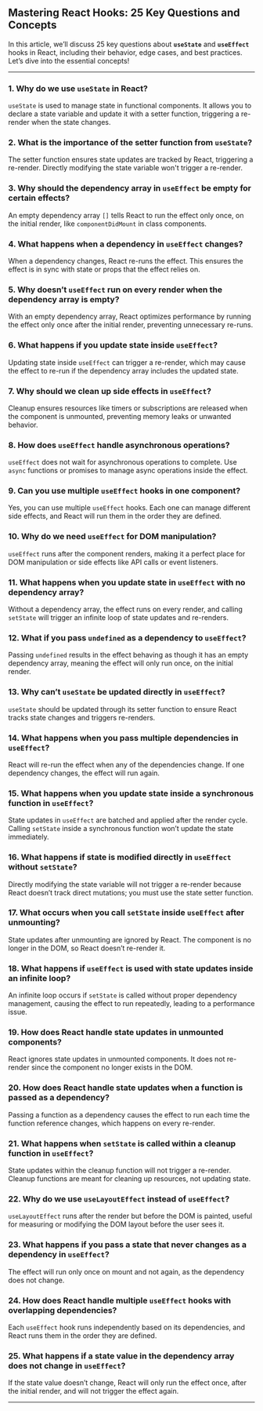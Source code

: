 ## Mastering React Hooks: 25 Key Questions and Concepts

In this article, we’ll discuss 25 key questions about **`useState`** and **`useEffect`** hooks in React, including their behavior, edge cases, and best practices. Let’s dive into the essential concepts!

---

### 1. **Why do we use `useState` in React?**
`useState` is used to manage state in functional components. It allows you to declare a state variable and update it with a setter function, triggering a re-render when the state changes.

### 2. **What is the importance of the setter function from `useState`?**
The setter function ensures state updates are tracked by React, triggering a re-render. Directly modifying the state variable won't trigger a re-render.

### 3. **Why should the dependency array in `useEffect` be empty for certain effects?**
An empty dependency array `[]` tells React to run the effect only once, on the initial render, like `componentDidMount` in class components.

### 4. **What happens when a dependency in `useEffect` changes?**
When a dependency changes, React re-runs the effect. This ensures the effect is in sync with state or props that the effect relies on.

### 5. **Why doesn’t `useEffect` run on every render when the dependency array is empty?**
With an empty dependency array, React optimizes performance by running the effect only once after the initial render, preventing unnecessary re-runs.

### 6. **What happens if you update state inside `useEffect`?**
Updating state inside `useEffect` can trigger a re-render, which may cause the effect to re-run if the dependency array includes the updated state.

### 7. **Why should we clean up side effects in `useEffect`?**
Cleanup ensures resources like timers or subscriptions are released when the component is unmounted, preventing memory leaks or unwanted behavior.

### 8. **How does `useEffect` handle asynchronous operations?**
`useEffect` does not wait for asynchronous operations to complete. Use `async` functions or promises to manage async operations inside the effect.

### 9. **Can you use multiple `useEffect` hooks in one component?**
Yes, you can use multiple `useEffect` hooks. Each one can manage different side effects, and React will run them in the order they are defined.

### 10. **Why do we need `useEffect` for DOM manipulation?**
`useEffect` runs after the component renders, making it a perfect place for DOM manipulation or side effects like API calls or event listeners.

### 11. **What happens when you update state in `useEffect` with no dependency array?**
Without a dependency array, the effect runs on every render, and calling `setState` will trigger an infinite loop of state updates and re-renders.

### 12. **What if you pass `undefined` as a dependency to `useEffect`?**
Passing `undefined` results in the effect behaving as though it has an empty dependency array, meaning the effect will only run once, on the initial render.

### 13. **Why can’t `useState` be updated directly in `useEffect`?**
`useState` should be updated through its setter function to ensure React tracks state changes and triggers re-renders.

### 14. **What happens when you pass multiple dependencies in `useEffect`?**
React will re-run the effect when any of the dependencies change. If one dependency changes, the effect will run again.

### 15. **What happens when you update state inside a synchronous function in `useEffect`?**
State updates in `useEffect` are batched and applied after the render cycle. Calling `setState` inside a synchronous function won’t update the state immediately.

### 16. **What happens if state is modified directly in `useEffect` without `setState`?**
Directly modifying the state variable will not trigger a re-render because React doesn’t track direct mutations; you must use the state setter function.

### 17. **What occurs when you call `setState` inside `useEffect` after unmounting?**
State updates after unmounting are ignored by React. The component is no longer in the DOM, so React doesn’t re-render it.

### 18. **What happens if `useEffect` is used with state updates inside an infinite loop?**
An infinite loop occurs if `setState` is called without proper dependency management, causing the effect to run repeatedly, leading to a performance issue.

### 19. **How does React handle state updates in unmounted components?**
React ignores state updates in unmounted components. It does not re-render since the component no longer exists in the DOM.

### 20. **How does React handle state updates when a function is passed as a dependency?**
Passing a function as a dependency causes the effect to run each time the function reference changes, which happens on every re-render.

### 21. **What happens when `setState` is called within a cleanup function in `useEffect`?**
State updates within the cleanup function will not trigger a re-render. Cleanup functions are meant for cleaning up resources, not updating state.

### 22. **Why do we use `useLayoutEffect` instead of `useEffect`?**
`useLayoutEffect` runs after the render but before the DOM is painted, useful for measuring or modifying the DOM layout before the user sees it.

### 23. **What happens if you pass a state that never changes as a dependency in `useEffect`?**
The effect will run only once on mount and not again, as the dependency does not change.

### 24. **How does React handle multiple `useEffect` hooks with overlapping dependencies?**
Each `useEffect` hook runs independently based on its dependencies, and React runs them in the order they are defined.

### 25. **What happens if a state value in the dependency array does not change in `useEffect`?**
If the state value doesn’t change, React will only run the effect once, after the initial render, and will not trigger the effect again.

---

